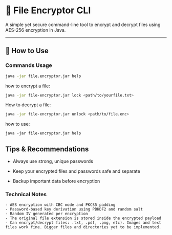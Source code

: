 # 🔐 File Encryptor CLI
A simple yet secure command-line tool to encrypt and decrypt files using AES-256 encryption in Java.


---


## 🚀 How to Use

### Commands Usage
```bash
java -jar file.encryptor.jar help
```

 how to encrypt a file:

```bash
java -jar file-encryptor.jar lock <path/to/yourfile.txt>
````
 How to decrypt a file:

```bash
java -jar file-encryptor.jar unlock <path/to/file.enc>
```
how to use:
```
java -jar file-encryptor.jar help
```


## Tips & Recommendations

   - Always use strong, unique passwords

   - Keep your encrypted files and passwords safe and separate

   - Backup important data before encryption


###  Technical Notes
    - AES encryption with CBC mode and PKCS5 padding
    - Password-based key derivation using PBKDF2 and random salt
    - Random IV generated per encryption
    - The original file extension is stored inside the encrypted payload
    - Can encrypt/decrypt files: .txt, .pdf, .png, etc). Images and text files work fine. Bigger files and directories yet to be implemented.
